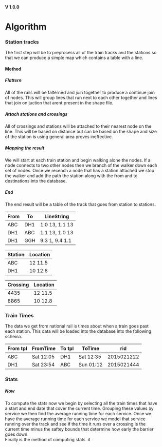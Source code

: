 **V 1.0.0**
# Algorithm
### Station tracks
The first step will be to preprocess all of the train tracks and the stations so that we can produce a simple map which contains a table with a line.

#### Method
##### Flattern
All of the rails will be falterned and join together to produce a continue join of nodes. This will group lines that run next to each other together and lines that join on juction that arent present in the shape file.

##### Attach stations and crossings
All of crossings and stations will be attached to their nearest node on the line. This will be based on distance but can be based on the shape and size of the station is using general area proves ineffective.

##### Mapping the result
We will start at each train station and begin walking alone the nodes. If a node connects to two other nodes then we branch of the walker down each set of nodes. Once we receach a node that has a station attached we stop the walker and add the path the station along with the from and to destinations into the database. 

##### End
The end result will be a table of the track that goes from station to stations.

| From | To  | LineString      |
| ---- | --- | --------------- |
| ABC  | DH1 | 1.0 13, 1.1 13  |
| DH1  | ABC | 1.1 13, 1.0 13  |
| DH1  | GGH | 9.3 1, 9.4 1.1  |

| Station | Location |
| ------- | -------- |
| ABC     | 12 11.5  |
| DH1     | 10 12.8  |

| Crossing | Location |
| -------- | -------- |
| 4435     | 12 11.5  |
| 8865     | 10 12.8  |

### Train Times
The data we get from national rail is times about when a train goes past each station. This data will be loaded into the database into the following schema.

| From tpl  | FromTime  | To tpl   | ToTime    | rid          |
| --------- | --------- | -------- | --------- | ------------ |
| ABC       | Sat 12:05 | DH1      | Sat 12:35 | 2015021222   |
| DH1       | Sat 23:54 | ABC      | Sun 01:12 | 2015021444   |

### Stats
##### Now
To compute the stats now we begin by selecting all the train times that have a start and end date that cover the current time. Grouping these values by service we then find the average running time for each service. Once we have the average running time for each service we model that service running over the track and see if the time it runs over a crossing is the current time minus the saftey bounds that determine how early the barrier goes down.   
Finally is the method of computing stats. it


